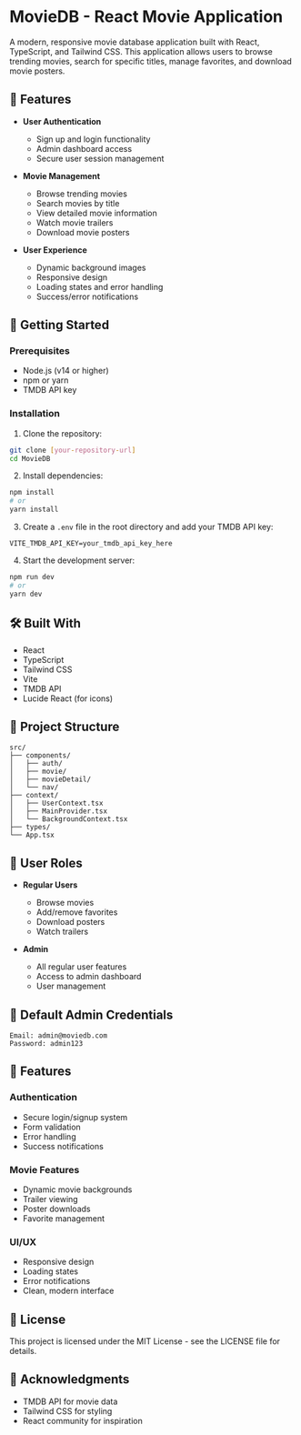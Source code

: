 # MovieDB - React Movie Application

A modern, responsive movie database application built with React, TypeScript, and Tailwind CSS. This application allows users to browse trending movies, search for specific titles, manage favorites, and download movie posters.

## 🌟 Features

- **User Authentication**
  - Sign up and login functionality
  - Admin dashboard access
  - Secure user session management

- **Movie Management**
  - Browse trending movies
  - Search movies by title
  - View detailed movie information
  - Watch movie trailers
  - Download movie posters

- **User Experience**
  - Dynamic background images
  - Responsive design
  - Loading states and error handling
  - Success/error notifications

## 🚀 Getting Started

### Prerequisites

- Node.js (v14 or higher)
- npm or yarn
- TMDB API key

### Installation

1. Clone the repository:
```bash
git clone [your-repository-url]
cd MovieDB
```

2. Install dependencies:
```bash
npm install
# or
yarn install
```

3. Create a `.env` file in the root directory and add your TMDB API key:
```env
VITE_TMDB_API_KEY=your_tmdb_api_key_here
```

4. Start the development server:
```bash
npm run dev
# or
yarn dev
```

## 🛠️ Built With

- React
- TypeScript
- Tailwind CSS
- Vite
- TMDB API
- Lucide React (for icons)

## 📁 Project Structure

```
src/
├── components/
│   ├── auth/
│   ├── movie/
│   ├── movieDetail/
│   └── nav/
├── context/
│   ├── UserContext.tsx
│   ├── MainProvider.tsx
│   └── BackgroundContext.tsx
├── types/
└── App.tsx
```

## 👥 User Roles

- **Regular Users**
  - Browse movies
  - Add/remove favorites
  - Download posters
  - Watch trailers

- **Admin**
  - All regular user features
  - Access to admin dashboard
  - User management

## 🔐 Default Admin Credentials

```
Email: admin@moviedb.com
Password: admin123
```

## 🎨 Features

### Authentication
- Secure login/signup system
- Form validation
- Error handling
- Success notifications

### Movie Features
- Dynamic movie backgrounds
- Trailer viewing
- Poster downloads
- Favorite management

### UI/UX
- Responsive design
- Loading states
- Error notifications
- Clean, modern interface

## 📝 License

This project is licensed under the MIT License - see the LICENSE file for details.

## 🙏 Acknowledgments

- TMDB API for movie data
- Tailwind CSS for styling
- React community for inspiration

